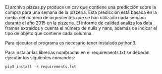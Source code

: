 El archivo pizzas.py produce un csv que contiene una predicción sobre la compra para una semana de la pizzeria. Esta predicción está basada en la media del número de ingredientes que se han utilizado cada semana durante el año 2015 en la pizzería.
El informe de calidad analiza los data frames extraídos y cuenta el número de nulls y nans, además de indicar el tipo de objeto que contiene cada columna.

Para ejecutar el programa es necesario tener instalado python3. 

Para instalar las librerías nombradas en el requirements.txt se deberán ejecutar los siguientes comandos:
```python
pip3 install -r requirements.txt
```
